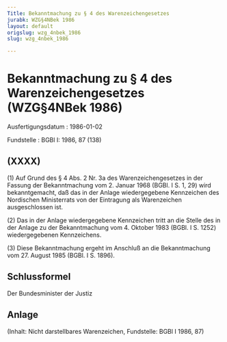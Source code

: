 ```yaml
---
Title: Bekanntmachung zu § 4 des Warenzeichengesetzes
jurabk: WZG§4NBek 1986
layout: default
origslug: wzg_4nbek_1986
slug: wzg_4nbek_1986

---
```


# Bekanntmachung zu § 4 des Warenzeichengesetzes (WZG§4NBek 1986)

Ausfertigungsdatum
:   1986-01-02

Fundstelle
:   BGBl I: 1986, 87 (138)

## (XXXX)

(1) Auf Grund des § 4 Abs. 2 Nr. 3a des Warenzeichengesetzes in der
Fassung der Bekanntmachung vom 2. Januar 1968 (BGBl. I S. 1, 29) wird
bekanntgemacht, daß das in der Anlage wiedergegebene Kennzeichen des
Nordischen Ministerrats von der Eintragung als Warenzeichen
ausgeschlossen ist.

(2) Das in der Anlage wiedergegebene Kennzeichen tritt an die Stelle
des in der Anlage zu der Bekanntmachung vom 4. Oktober 1983 (BGBl. I
S. 1252) wiedergegebenen Kennzeichens.

(3) Diese Bekanntmachung ergeht im Anschluß an die Bekanntmachung vom
27\. August 1985 (BGBl. I S. 1896).

## Schlussformel

Der Bundesminister der Justiz

## Anlage

(Inhalt: Nicht darstellbares Warenzeichen,
Fundstelle: BGBl I 1986, 87)

